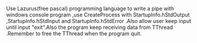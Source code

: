 Use Lazurus(free pascal) programming language to write a pipe with windows console program ,use CreateProcess with  StartupInfo.hStdOutput ,StartupInfo.hStdInput and StartupInfo.hStdError .Also allow user keep input until input "exit".Also the program keep receiving data from TThread .Remember to free the TThread when the program quit.
